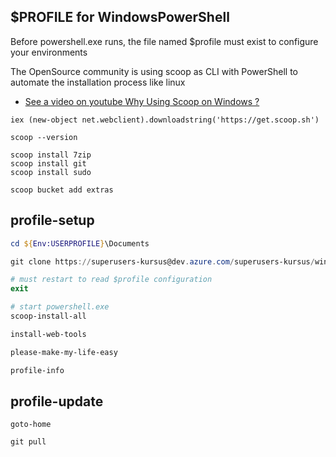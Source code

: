 ## $PROFILE for WindowsPowerShell

Before powershell.exe runs, the file named $profile must exist to configure your environments

The OpenSource community is using scoop as CLI with PowerShell to automate the installation process like linux

- [See a video on youtube Why Using Scoop on Windows ?](https://www.youtube.com/watch?v=Pj1PaZMzMz0)

```
iex (new-object net.webclient).downloadstring('https://get.scoop.sh')

scoop --version 

scoop install 7zip 
scoop install git 
scoop install sudo 

scoop bucket add extras
```

## profile-setup

```powershell
cd ${Env:USERPROFILE}\Documents

git clone https://superusers-kursus@dev.azure.com/superusers-kursus/windowspowershell/_git/windowspowershell

# must restart to read $profile configuration
exit

# start powershell.exe 
scoop-install-all

install-web-tools

please-make-my-life-easy

profile-info

```


## profile-update

```
goto-home

git pull
```




